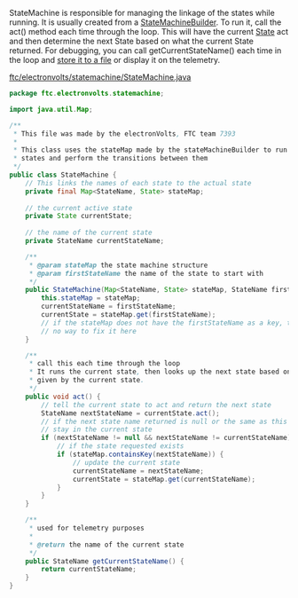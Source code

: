 StateMachine is responsible for managing the linkage of the states while running. It is usually created from a [StateMachineBuilder](StateMachineBuilder.md). To run it, call the act() method each time through the loop. This will have the current [State](State.md) act and then determine the next State based on what the current State returned. For debugging, you can call getCurrentStateName() each time in the loop and [store it to a file](Logger.md) or display it on the telemetry.

[ftc/electronvolts/statemachine/StateMachine.java](https://github.com/FTC7393/state-machine-framework/blob/master/src/ftc/electronvolts/statemachine/StateMachine.java)
```java
package ftc.electronvolts.statemachine;

import java.util.Map;

/**
 * This file was made by the electronVolts, FTC team 7393
 *
 * This class uses the stateMap made by the stateMachineBuilder to run the
 * states and perform the transitions between them
 */
public class StateMachine {
    // This links the names of each state to the actual state
    private final Map<StateName, State> stateMap;
    
    // the current active state
    private State currentState;
    
    // the name of the current state
    private StateName currentStateName;

    /**
     * @param stateMap the state machine structure
     * @param firstStateName the name of the state to start with
     */
    public StateMachine(Map<StateName, State> stateMap, StateName firstStateName) {
        this.stateMap = stateMap;
        currentStateName = firstStateName;
        currentState = stateMap.get(firstStateName);
        // if the stateMap does not have the firstStateName as a key, there is
        // no way to fix it here
    }

    /**
     * call this each time through the loop
     * It runs the current state, then looks up the next state based on the name
     * given by the current state.
     */
    public void act() {
        // tell the current state to act and return the next state
        StateName nextStateName = currentState.act();
        // if the next state name returned is null or the same as this state,
        // stay in the current state
        if (nextStateName != null && nextStateName != currentStateName) {
            // if the state requested exists
            if (stateMap.containsKey(nextStateName)) {
                // update the current state
                currentStateName = nextStateName;
                currentState = stateMap.get(currentStateName);
            }
        }
    }

    /**
     * used for telemetry purposes
     *
     * @return the name of the current state
     */
    public StateName getCurrentStateName() {
        return currentStateName;
    }
}
```